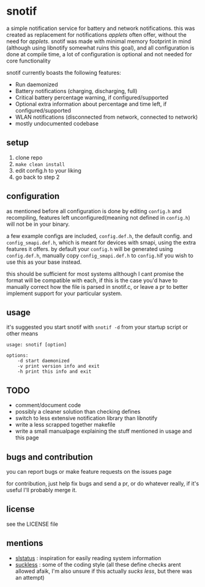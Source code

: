 # snotif
a simple notification service for battery and network notifications. this was created as replacement for notifications *applets* often offer, without the need for *applets*. snotif was made with minimal memory footprint in mind (although using libnotify somewhat ruins this goal), and all configuration is done at compile time, a lot of configuration is optional and not needed for core functionality


snotif currently boasts the following features:
- Run daemonized
- Battery notifications (charging, discharging, full)
- Critical battery percentage warning, if configured/supported
- Optional extra information about percentage and time left, if configured/supported 
- WLAN notifications (disconnected from network, connected to network)
- mostly undocumented codebase

## setup
1. clone repo
2. `make clean install`
3. edit config.h to your liking
4. go back to step 2

## configuration
as mentioned before all configuration is done by editing `config.h` and recompiling, features left unconfigured(meaning not defined in `config.h`) will not be in your binary.

a few example configs are included, `config.def.h`, the default config. and `config_smapi.def.h`, which is meant for devices with smapi, using the extra features it offers. by default your `config.h` will be generated using `config.def.h`, manually copy `config_smapi.def.h` to `config.h`if you wish to use this as your base instead.

this should be sufficient for most systems allthough I cant promise the format will be compatible with each, if this is the case you'd have to manually correct how the file is parsed in snotif.c, or leave a pr to better implement support for your particular system.

## usage
it's suggested you start snotif with `snotif -d` from your startup script or other means

    usage: snotif [option]
    
    options:
        -d start daemonized
        -v print version info and exit
        -h print this info and exit

## TODO
- comment/document code
- possibly a cleaner solution than checking defines
- switch to less extensive notification library than libnotify 
- write a less scrapped together makefile
- write a small manualpage explaining the stuff mentioned in usage and this page

## bugs and contribution
you can report bugs or make feature requests on the issues page

for contribution, just help fix bugs and send a pr, or do whatever really, if it's useful I'll probably merge it.

## license
see the LICENSE file

## mentions
- [slstatus](https://github.com/drkhsh/slstatus) : inspiration for easily reading system information
- [suckless](http://suckless.org/coding_style) : some of the coding style (all these define checks arent allowed afaik, I'm also unsure if this actually *sucks less*, but there was an attempt)
